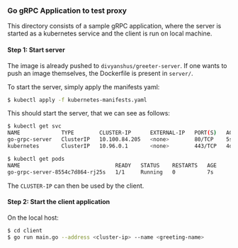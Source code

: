### Go gRPC Application to test proxy

This directory consists of a sample gRPC application, where the server is started as a kubernetes service and the client is run on local machine.

#### Step 1: Start server

The image is already pushed to `divyanshus/greeter-server`. If one wants to push an image themselves, the Dockerfile is present in `server/`.

To start the server, simply apply the manifests yaml:

```bash
$ kubectl apply -f kubernetes-manifests.yaml
```

This should start the server, that we can see as follows:

```bash
$ kubectl get svc
NAME             TYPE        CLUSTER-IP      EXTERNAL-IP   PORT(S)   AGE
go-grpc-server   ClusterIP   10.100.84.205   <none>        80/TCP    5s
kubernetes       ClusterIP   10.96.0.1       <none>        443/TCP   4d5h

$ kubectl get pods
NAME                              READY   STATUS    RESTARTS   AGE
go-grpc-server-8554c7d864-rj25s   1/1     Running   0          7s
```

The `CLUSTER-IP` can then be used by the client.

#### Step 2: Start the client application

On the local host:

```bash
$ cd client
$ go run main.go --address <cluster-ip> --name <greeting-name>
```
